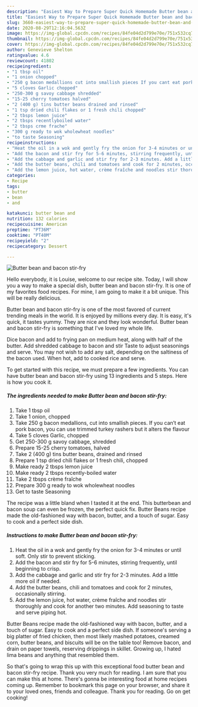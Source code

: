 ```yaml
---
description: "Easiest Way to Prepare Super Quick Homemade Butter bean and bacon stir-fry"
title: "Easiest Way to Prepare Super Quick Homemade Butter bean and bacon stir-fry"
slug: 3660-easiest-way-to-prepare-super-quick-homemade-butter-bean-and-bacon-stir-fry
date: 2020-08-29T12:16:04.563Z
image: https://img-global.cpcdn.com/recipes/84fe04d2d799e70e/751x532cq70/butter-bean-and-bacon-stir-fry-recipe-main-photo.jpg
thumbnail: https://img-global.cpcdn.com/recipes/84fe04d2d799e70e/751x532cq70/butter-bean-and-bacon-stir-fry-recipe-main-photo.jpg
cover: https://img-global.cpcdn.com/recipes/84fe04d2d799e70e/751x532cq70/butter-bean-and-bacon-stir-fry-recipe-main-photo.jpg
author: Genevieve Shelton
ratingvalue: 4.6
reviewcount: 41802
recipeingredient:
- "1 tbsp oil"
- "1 onion chopped"
- "250 g bacon medallions cut into smallish pieces If you cant eat pork bacon you can use trimmed turkey rashers but it alters the flavour"
- "5 cloves Garlic chopped"
- "250-300 g savoy cabbage shredded"
- "15-25 cherry tomatoes halved"
- "2 (400 g) tins butter beans drained and rinsed"
- "1 tsp dried chili flakes or 1 fresh chili chopped"
- "2 tbsps lemon juice"
- "2 tbsps recentlyboiled water"
- "2 tbsps crme frache"
- "300 g ready to wok wholewheat noodles"
- "to taste Seasoning"
recipeinstructions:
- "Heat the oil in a wok and gently fry the onion for 3-4 minutes or until soft. Only stir to prevent sticking."
- "Add the bacon and stir fry for 5-6 minutes, stirring frequently, until beginning to crisp."
- "Add the cabbage and garlic and stir fry for 2-3 minutes. Add a little more oil if needed."
- "Add the butter beans, chili and tomatoes and cook for 2 minutes, occasionally stirring."
- "Add the lemon juice, hot water, crème fraîche and noodles stir thoroughly and cook for another two minutes. Add seasoning to taste and serve piping hot."
categories:
- Recipe
tags:
- butter
- bean
- and

katakunci: butter bean and 
nutrition: 132 calories
recipecuisine: American
preptime: "PT36M"
cooktime: "PT40M"
recipeyield: "2"
recipecategory: Dessert

---
```



![Butter bean and bacon stir-fry](https://img-global.cpcdn.com/recipes/84fe04d2d799e70e/751x532cq70/butter-bean-and-bacon-stir-fry-recipe-main-photo.jpg)

Hello everybody, it is Louise, welcome to our recipe site. Today, I will show you a way to make a special dish, butter bean and bacon stir-fry. It is one of my favorites food recipes. For mine, I am going to make it a bit unique. This will be really delicious.

Butter bean and bacon stir-fry is one of the most favored of current trending meals in the world. It is enjoyed by millions every day. It is easy, it's quick, it tastes yummy. They are nice and they look wonderful. Butter bean and bacon stir-fry is something that I've loved my whole life.

Dice bacon and add to frying pan on medium heat, along with half of the butter. Add shredded cabbage to bacon and stir Taste to adjust seasonings and serve. You may not wish to add any salt, depending on the saltiness of the bacon used. When hot, add to cooked rice and serve.


To get started with this recipe, we must prepare a few ingredients. You can have butter bean and bacon stir-fry using 13 ingredients and 5 steps. Here is how you cook it.

<!--inarticleads1-->

##### The ingredients needed to make Butter bean and bacon stir-fry:

1. Take 1 tbsp oil
1. Take 1 onion, chopped
1. Take 250 g bacon medallions, cut into smallish pieces. If you can’t eat pork bacon, you can use trimmed turkey rashers but it alters the flavour
1. Take 5 cloves Garlic, chopped
1. Get 250-300 g savoy cabbage, shredded
1. Prepare 15-25 cherry tomatoes, halved
1. Take 2 (400 g) tins butter beans, drained and rinsed
1. Prepare 1 tsp dried chili flakes or 1 fresh chili, chopped
1. Make ready 2 tbsps lemon juice
1. Make ready 2 tbsps recently-boiled water
1. Take 2 tbsps crème fraîche
1. Prepare 300 g ready to wok wholewheat noodles
1. Get to taste Seasoning


The recipe was a little bland when I tasted it at the end. This butterbean and bacon soup can even be frozen, the perfect quick fix. Butter Beans recipe made the old-fashioned way with bacon, butter, and a touch of sugar. Easy to cook and a perfect side dish. 

<!--inarticleads2-->

##### Instructions to make Butter bean and bacon stir-fry:

1. Heat the oil in a wok and gently fry the onion for 3-4 minutes or until soft. Only stir to prevent sticking.
1. Add the bacon and stir fry for 5-6 minutes, stirring frequently, until beginning to crisp.
1. Add the cabbage and garlic and stir fry for 2-3 minutes. Add a little more oil if needed.
1. Add the butter beans, chili and tomatoes and cook for 2 minutes, occasionally stirring.
1. Add the lemon juice, hot water, crème fraîche and noodles stir thoroughly and cook for another two minutes. Add seasoning to taste and serve piping hot.


Butter Beans recipe made the old-fashioned way with bacon, butter, and a touch of sugar. Easy to cook and a perfect side dish. If someone&#39;s serving a big platter of fried chicken, then most likely mashed potatoes, creamed corn, butter beans, and biscuits will be on the table too! Remove bacon, and drain on paper towels, reserving drippings in skillet. Growing up, I hated lima beans and anything that resembled them. 

So that's going to wrap this up with this exceptional food butter bean and bacon stir-fry recipe. Thank you very much for reading. I am sure that you can make this at home. There's gonna be interesting food at home recipes coming up. Remember to bookmark this page on your browser, and share it to your loved ones, friends and colleague. Thank you for reading. Go on get cooking!
